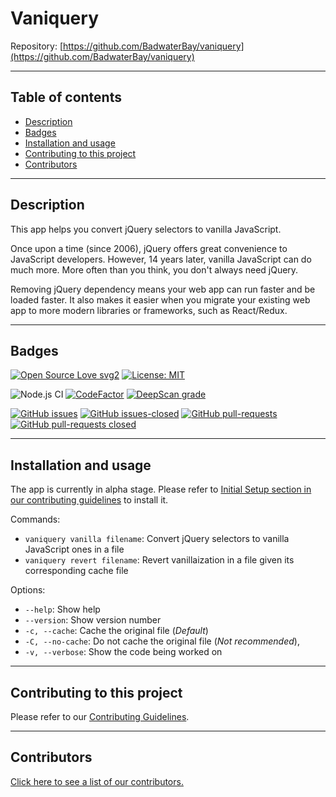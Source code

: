 # Vaniquery

Repository: [https://github.com/BadwaterBay/vaniquery](https://github.com/BadwaterBay/vaniquery)

---

## Table of contents

- [Description](#Description)
- [Badges](#Badges)
- [Installation and usage](#Installation-and-usage)
- [Contributing to this project](#Contributing-to-this-project)
- [Contributors](#Contributors)

---

## Description

This app helps you convert jQuery selectors to vanilla JavaScript.

Once upon a time (since 2006), jQuery offers great convenience to JavaScript developers. However, 14 years later, vanilla JavaScript can do much more. More often than you think, you don't always need jQuery.

Removing jQuery dependency means your web app can run faster and be loaded faster. It also makes it easier when you migrate your existing web app to more modern libraries or frameworks, such as React/Redux.

---

## Badges

[![Open Source Love svg2](https://badges.frapsoft.com/os/v2/open-source.svg?v=103)](https://github.com/ellerbrock/open-source-badges/)
[![License: MIT](https://img.shields.io/badge/License-MIT-yellow.svg)](https://opensource.org/licenses/MIT)

![Node.js CI](https://github.com/BadwaterBay/vaniquery/workflows/Node.js%20CI/badge.svg)
[![CodeFactor](https://www.codefactor.io/repository/github/badwaterbay/vaniquery/badge)](https://www.codefactor.io/repository/github/badwaterbay/vaniquery)
[![DeepScan grade](https://deepscan.io/api/teams/9440/projects/12990/branches/210391/badge/grade.svg)](https://deepscan.io/dashboard#view=project&tid=9440&pid=12990&bid=210391)

[![GitHub issues](https://img.shields.io/github/issues/BadwaterBay/vaniquery.svg)](https://GitHub.com/BadwaterBay/vaniquery/issues/)
[![GitHub issues-closed](https://img.shields.io/github/issues-closed/BadwaterBay/vaniquery.svg)](https://GitHub.com/BadwaterBay/vaniquery/issues?q=is%3Aissue+is%3Aclosed)
[![GitHub pull-requests](https://img.shields.io/github/issues-pr/BadwaterBay/vaniquery.svg)](https://GitHub.com/BadwaterBay/vaniquery/pulls/)
[![GitHub pull-requests closed](https://img.shields.io/github/issues-pr-closed/BadwaterBay/vaniquery.svg)](https://GitHub.com/BadwaterBay/vaniquery/pulls/)

---

## Installation and usage

The app is currently in alpha stage. Please refer to [Initial Setup section in our contributing guidelines](https://github.com/BadwaterBay/vaniquery/blob/master/CONTRIBUTING.md#Initial-setup) to install it.

Commands:

- `vaniquery vanilla filename`: Convert jQuery selectors to vanilla JavaScript ones in a file
- `vaniquery revert filename`: Revert vanillaization in a file given its corresponding cache file

Options:

- `--help`: Show help
- `--version`: Show version number
- `-c, --cache`: Cache the original file (_Default_)
- `-C, --no-cache`: Do not cache the original file (_Not recommended_),
- `-v, --verbose`: Show the code being worked on

---

## Contributing to this project

Please refer to our [Contributing Guidelines](https://github.com/BadwaterBay/vaniquery/blob/master/CONTRIBUTING.md).

---

## Contributors

[Click here to see a list of our contributors.](https://github.com/BadwaterBay/vaniquery/graphs/contributors)
